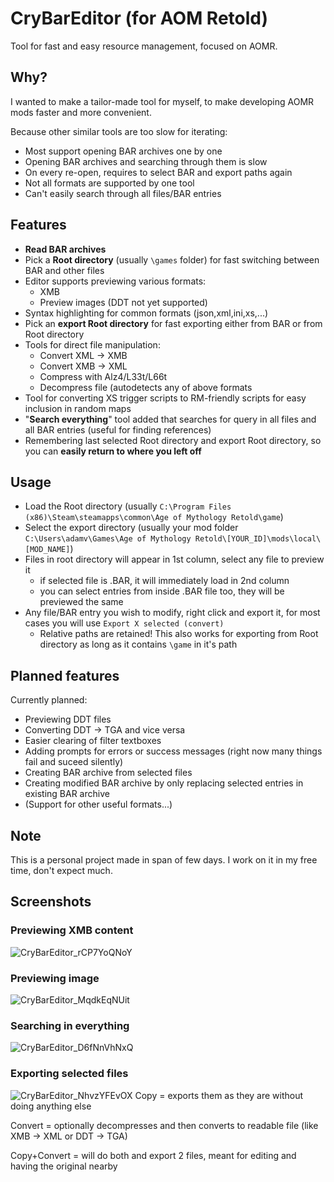 # CryBarEditor (for AOM Retold)
Tool for fast and easy resource management, focused on AOMR.

## Why?
I wanted to make a tailor-made tool for myself, to make developing AOMR mods faster and more convenient.

Because other similar tools are too slow for iterating:
- Most support opening BAR archives one by one
- Opening BAR archives and searching through them is slow
- On every re-open, requires to select BAR and export paths again
- Not all formats are supported by one tool
- Can't easily search through all files/BAR entries

## Features
- **Read BAR archives**
- Pick a **Root directory** (usually `\games` folder) for fast switching between BAR and other files
- Editor supports previewing various formats:
  - XMB
  - Preview images (DDT not yet supported)
- Syntax highlighting for common formats (json,xml,ini,xs,...)
- Pick an **export Root directory** for fast exporting either from BAR or from Root directory
- Tools for direct file manipulation:
  - Convert XML -> XMB
  - Convert XMB -> XML
  - Compress with Alz4/L33t/L66t
  - Decompress file (autodetects any of above formats
- Tool for converting XS trigger scripts to RM-friendly scripts for easy inclusion in random maps
- "**Search everything**" tool added that searches for query in all files and all BAR entries (useful for finding references)
- Remembering last selected Root directory and export Root directory, so you can **easily return to where you left off**

## Usage
- Load the Root directory (usually `C:\Program Files (x86)\Steam\steamapps\common\Age of Mythology Retold\game`)
- Select the export directory (usually your mod folder `C:\Users\adamv\Games\Age of Mythology Retold\[YOUR_ID]\mods\local\[MOD_NAME]`)
- Files in root directory will appear in 1st column, select any file to preview it
  - if selected file is .BAR, it will immediately load in 2nd column
  - you can select entries from inside .BAR file too, they will be previewed the same
- Any file/BAR entry you wish to modify, right click and export it, for most cases you will use `Export X selected (convert)`
  - Relative paths are retained! This also works for exporting from Root directory as long as it contains `\game` in it's path
   
## Planned features
Currently planned:
- Previewing DDT files
- Converting DDT -> TGA and vice versa
- Easier clearing of filter textboxes
- Adding prompts for errors or success messages (right now many things fail and suceed silently)
- Creating BAR archive from selected files
- Creating modified BAR archive by only replacing selected entries in existing BAR archive
- (Support for other useful formats...)



## Note
This is a personal project made in span of few days. I work on it in my free time, don't expect much.

## Screenshots
### Previewing XMB content
![CryBarEditor_rCP7YoQNoY](https://github.com/user-attachments/assets/1af49461-0d1d-41ab-a82e-4f70dbdb58f7)
### Previewing image
![CryBarEditor_MqdkEqNUit](https://github.com/user-attachments/assets/da732a48-cc53-4911-9ed1-5ab6b4ef23e8)
### Searching in everything
![CryBarEditor_D6fNnVhNxQ](https://github.com/user-attachments/assets/9725302b-0eb2-4710-bcfe-bf5593411c0c)
### Exporting selected files
![CryBarEditor_NhvzYFEvOX](https://github.com/user-attachments/assets/e8deca7e-f652-4d41-b388-e20e870ccd9e)
Copy = exports them as they are without doing anything else

Convert = optionally decompresses and then converts to readable file (like XMB -> XML or DDT -> TGA)

Copy+Convert = will do both and export 2 files, meant for editing and having the original nearby

